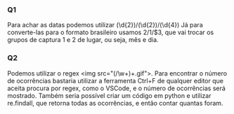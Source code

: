 ### Q1
Para achar as datas podemos utilizar (\d{2})/(\d{2})/(\d{4})
Já para converte-las para o formato brasileiro usamos $2/$1/$3, que vai trocar os grupos de captura 1 e 2 de lugar, ou seja, mês e dia.

### Q2
Podemos utilizar o regex &lt;img src="(/\w+)+.gif">. Para encontrar o número de ocorrências bastaria utilizar a ferramenta Ctrl+F de qualquer editor que aceita procura por regex, como o VSCode, e o número de ocorrências será mostrado. Também seria possível criar um código em python e utilizar re.findall, que retorna todas as ocorrências, e então contar quantas foram.